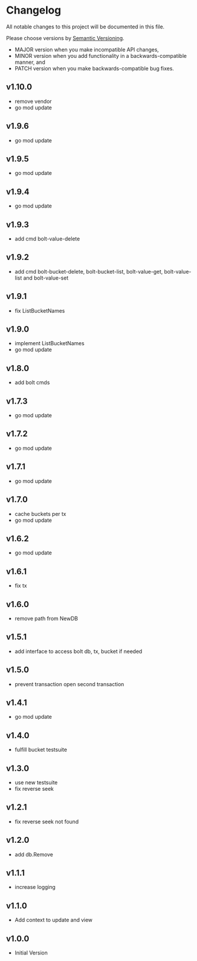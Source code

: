 # Changelog

All notable changes to this project will be documented in this file.

Please choose versions by [Semantic Versioning](http://semver.org/).

* MAJOR version when you make incompatible API changes,
* MINOR version when you add functionality in a backwards-compatible manner, and
* PATCH version when you make backwards-compatible bug fixes.

## v1.10.0

- remove vendor 
- go mod update

## v1.9.6

- go mod update

## v1.9.5

- go mod update

## v1.9.4

- go mod update

## v1.9.3

- add cmd bolt-value-delete

## v1.9.2

- add cmd bolt-bucket-delete, bolt-bucket-list, bolt-value-get, bolt-value-list and bolt-value-set

## v1.9.1

- fix ListBucketNames

## v1.9.0

- implement ListBucketNames
- go mod update

## v1.8.0

- add bolt cmds

## v1.7.3

- go mod update

## v1.7.2

- go mod update

## v1.7.1

- go mod update

## v1.7.0

- cache buckets per tx
- go mod update

## v1.6.2

- go mod update

## v1.6.1

- fix tx

## v1.6.0

- remove path from NewDB

## v1.5.1

- add interface to access bolt db, tx, bucket if needed

## v1.5.0

- prevent transaction open second transaction

## v1.4.1

- go mod update

## v1.4.0

- fulfill bucket testsuite

## v1.3.0

- use new testsuite
- fix reverse seek

## v1.2.1

- fix reverse seek not found

## v1.2.0

- add db.Remove

## v1.1.1

- increase logging

## v1.1.0

- Add context to update and view

## v1.0.0

- Initial Version
